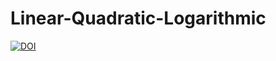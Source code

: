 # Linear-Quadratic-Logarithmic
[![DOI](https://zenodo.org/badge/DOI/10.5281/zenodo.15240618.svg)](https://doi.org/10.5281/zenodo.15240618)
